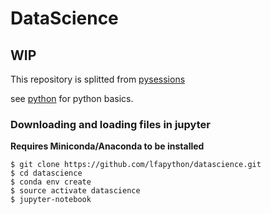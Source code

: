 DataScience
===========


## WIP
This repository is splitted from [pysessions](https://github.com/lfapython/pysessions)

see [python](https://github.com/lfapython/pybasics) for python basics.


### Downloading and loading files in jupyter

**Requires Miniconda/Anaconda to be installed**

    $ git clone https://github.com/lfapython/datascience.git
    $ cd datascience
    $ conda env create
    $ source activate datascience
    $ jupyter-notebook
